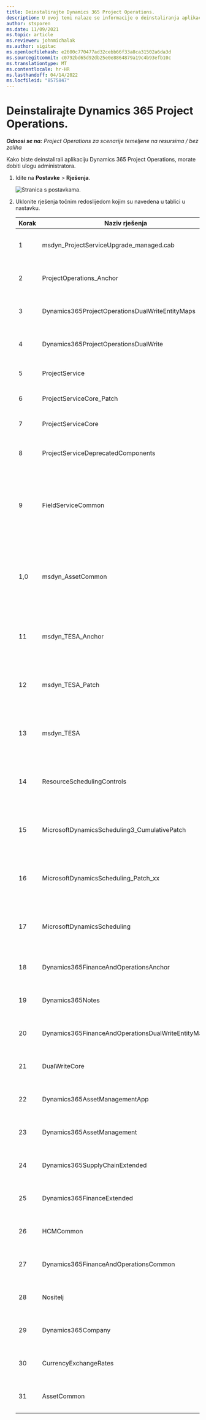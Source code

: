 ```yaml
---
title: Deinstalirajte Dynamics 365 Project Operations.
description: U ovoj temi nalaze se informacije o deinstaliranja aplikacije Dynamics 365 Project Operations.
author: stsporen
ms.date: 11/09/2021
ms.topic: article
ms.reviewer: johnmichalak
ms.author: sigitac
ms.openlocfilehash: e2600c770477ad32cebb66f33a8ca31502a6da3d
ms.sourcegitcommit: c0792bd65d92db25e0e8864879a19c4b93efb10c
ms.translationtype: MT
ms.contentlocale: hr-HR
ms.lasthandoff: 04/14/2022
ms.locfileid: "8575847"
---
```

# <a name="uninstall-dynamics-365-project-operations"></a>Deinstalirajte Dynamics 365 Project Operations. 

_**Odnosi se na:** Project Operations za scenarije temeljene na resursima / bez zaliha_

Kako biste deinstalirali aplikaciju Dynamics 365 Project Operations, morate dobiti ulogu administratora.

1. Idite na **Postavke** > **Rješenja**.

    ![Stranica s postavkama.](./media/uninstall-proj-ops-solutions.png)
  
2. Uklonite rješenja točnim redoslijedom kojim su navedena u tablici u nastavku. 

    | Korak | Naziv rješenja                                    | Bilješka                                                                                         |
    |------|----------------------------------------------------|----------------------------------------------------------------------------------------------|
    | 1 | msdyn_ProjectServiceUpgrade_managed.cab            | Ako nije pronađeno, preskočite ovo rješenje.                                                            |
    | 2 | ProjectOperations_Anchor                           | Ako nije pronađeno, preskočite ovo rješenje.                                                            |
    | 3 | Dynamics365ProjectOperationsDualWriteEntityMaps    | Ako nije pronađeno, preskočite ovo rješenje.                                                            |
    | 4 | Dynamics365ProjectOperationsDualWrite              | Ako nije pronađeno, preskočite ovo rješenje.                                                            |
    | 5 | ProjectService                                     | Nema dodatnih napomena.                                                                         |
    | 6 | ProjectServiceCore_Patch                           | Nema dodatnih napomena.                                                                         |
    | 7 | ProjectServiceCore                                 | Nema dodatnih napomena.                                                                         |
    | 8 | ProjectServiceDeprecatedComponents                 | Ako nije pronađeno, preskočite ovo rješenje.                                                            |
    | 9 | FieldServiceCommon                                 | Obavezno za dvostruko pisanje s Dynamics 365 Finance ili Dynamics 365 Supply Chain Management.   |
    | 1,0 | msdyn_AssetCommon                                  | Obavezno za dvostruko pisanje s Dynamics 365 Finance ili Dynamics 365 Supply Chain Management.   |
    | 11 | msdyn_TESA_Anchor                                  | Obvezno polje za aplikaciju Dynamics 365 Field Service.                                                     |
    | 12 | msdyn_TESA_Patch                                   | Obvezno polje za aplikaciju Dynamics 365 Field Service.                                                     |
    | 13 | msdyn_TESA                                         | Obvezno polje za aplikaciju Dynamics 365 Field Service.                                                     |
    | 14 | ResourceSchedulingControls                         | Obvezno polje za aplikaciju Dynamics 365 Field Service.                                                     |
    | 15 | MicrosoftDynamicsScheduling3_CumulativePatch       | Obvezno polje za aplikaciju Dynamics 365 Field Service.                                                     |
    | 16 | MicrosoftDynamicsScheduling_Patch_xx               | Obvezno polje za aplikaciju Dynamics 365 Field Service.                                                     |
    | 17 | MicrosoftDynamicsScheduling                        | Obvezno polje za aplikaciju Dynamics 365 Field Service.                                                     |
    | 18 | Dynamics365FinanceAndOperationsAnchor              | Ako nije pronađeno, preskočite ovo rješenje.                                                            |
    | 19 | Dynamics365Notes                                   | Ako nije pronađeno, preskočite ovo rješenje.                                                            |
    | 20 | Dynamics365FinanceAndOperationsDualWriteEntityMaps | Ako nije pronađeno, preskočite ovo rješenje.                                                            |
    | 21 | DualWriteCore                                      | Ako nije pronađeno, preskočite ovo rješenje.                                                            |
    | 22 | Dynamics365AssetManagementApp                      | Ako nije pronađeno, preskočite ovo rješenje.                                                            |
    | 23 | Dynamics365AssetManagement                         | Ako nije pronađeno, preskočite ovo rješenje.                                                            |
    | 24 | Dynamics365SupplyChainExtended                     | Ako nije pronađeno, preskočite ovo rješenje.                                                            |
    | 25 | Dynamics365FinanceExtended                         | Ako nije pronađeno, preskočite ovo rješenje.                                                            |
    | 26 | HCMCommon                                          | Ako nije pronađeno, preskočite ovo rješenje.                                                            |
    | 27 | Dynamics365FinanceAndOperationsCommon              | Ako nije pronađeno, preskočite ovo rješenje.                                                            |
    | 28 | Nositelj                                              | Ako nije pronađeno, preskočite ovo rješenje.                                                            |
    | 29 | Dynamics365Company                                 | Ako nije pronađeno, preskočite ovo rješenje.                                                            |
    | 30 | CurrencyExchangeRates                              | Ako nije pronađeno, preskočite ovo rješenje.                                                            |
    | 31 | AssetCommon                                        | Ako nije pronađeno, preskočite ovo rješenje.                                                            |
